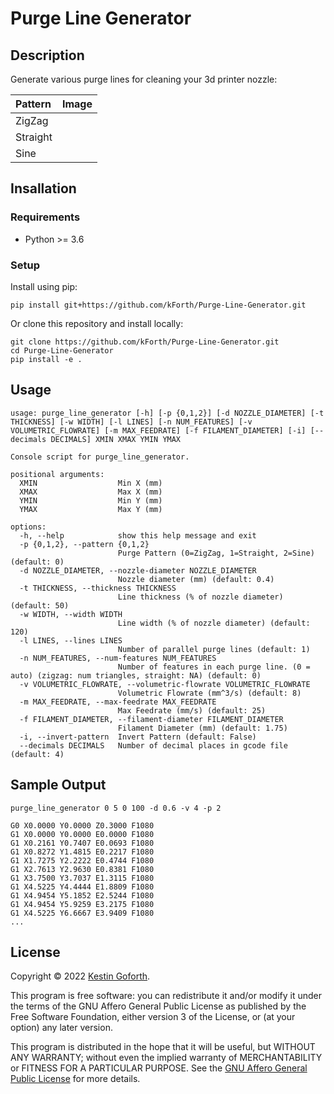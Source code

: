 # Purge Line Generator

<!-- <a href="https://pypi.python.org/pypi/purge_line_generator" target="_blank" rel="noopener">
    <img src="https://img.shields.io/pypi/v/purge_line_generator.svg" alt="PyPi">
</a> -->

## Description

Generate various purge lines for cleaning your 3d printer nozzle:

| Pattern  | Image |
|:---------|:-----:|
| ZigZag   | ![]() |
| Straight | ![]() |
| Sine     | ![]() |

## Insallation

### Requirements
- Python >= 3.6

### Setup

Install using pip:

    pip install git+https://github.com/kForth/Purge-Line-Generator.git

Or clone this repository and install locally:

    git clone https://github.com/kForth/Purge-Line-Generator.git
    cd Purge-Line-Generator
    pip install -e .

## Usage

```
usage: purge_line_generator [-h] [-p {0,1,2}] [-d NOZZLE_DIAMETER] [-t THICKNESS] [-w WIDTH] [-l LINES] [-n NUM_FEATURES] [-v VOLUMETRIC_FLOWRATE] [-m MAX_FEEDRATE] [-f FILAMENT_DIAMETER] [-i] [--decimals DECIMALS] XMIN XMAX YMIN YMAX

Console script for purge_line_generator.

positional arguments:
  XMIN                  Min X (mm)
  XMAX                  Max X (mm)
  YMIN                  Min Y (mm)
  YMAX                  Max Y (mm)

options:
  -h, --help            show this help message and exit
  -p {0,1,2}, --pattern {0,1,2}
                        Purge Pattern (0=ZigZag, 1=Straight, 2=Sine) (default: 0)
  -d NOZZLE_DIAMETER, --nozzle-diameter NOZZLE_DIAMETER
                        Nozzle diameter (mm) (default: 0.4)
  -t THICKNESS, --thickness THICKNESS
                        Line thickness (% of nozzle diameter) (default: 50)
  -w WIDTH, --width WIDTH
                        Line width (% of nozzle diameter) (default: 120)
  -l LINES, --lines LINES
                        Number of parallel purge lines (default: 1)
  -n NUM_FEATURES, --num-features NUM_FEATURES
                        Number of features in each purge line. (0 = auto) (zigzag: num triangles, straight: NA) (default: 0)
  -v VOLUMETRIC_FLOWRATE, --volumetric-flowrate VOLUMETRIC_FLOWRATE
                        Volumetric Flowrate (mm^3/s) (default: 8)
  -m MAX_FEEDRATE, --max-feedrate MAX_FEEDRATE
                        Max Feedrate (mm/s) (default: 25)
  -f FILAMENT_DIAMETER, --filament-diameter FILAMENT_DIAMETER
                        Filament Diameter (mm) (default: 1.75)
  -i, --invert-pattern  Invert Pattern (default: False)
  --decimals DECIMALS   Number of decimal places in gcode file (default: 4)
```

## Sample Output
`purge_line_generator 0 5 0 100 -d 0.6 -v 4 -p 2`

```gcode
G0 X0.0000 Y0.0000 Z0.3000 F1080
G1 X0.0000 Y0.0000 E0.0000 F1080
G1 X0.2161 Y0.7407 E0.0693 F1080
G1 X0.8272 Y1.4815 E0.2217 F1080
G1 X1.7275 Y2.2222 E0.4744 F1080
G1 X2.7613 Y2.9630 E0.8381 F1080
G1 X3.7500 Y3.7037 E1.3115 F1080
G1 X4.5225 Y4.4444 E1.8809 F1080
G1 X4.9454 Y5.1852 E2.5244 F1080
G1 X4.9454 Y5.9259 E3.2175 F1080
G1 X4.5225 Y6.6667 E3.9409 F1080
...
```

## License

Copyright © 2022 [Kestin Goforth](https://github.com/kforth/).

This program is free software: you can redistribute it and/or modify it under the terms of the GNU Affero General Public License as published by the Free Software Foundation, either version 3 of the License, or (at your option) any later version.

This program is distributed in the hope that it will be useful, but WITHOUT ANY WARRANTY; without even the implied warranty of MERCHANTABILITY or FITNESS FOR A PARTICULAR PURPOSE.  See the [GNU Affero General Public License](https://www.gnu.org/licenses/agpl-3.0.en.html) for more details.
